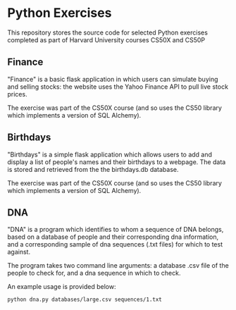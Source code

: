 # Python Exercises

This repository stores the source code for selected Python exercises completed as part of Harvard University courses CS50X and CS50P

## Finance

"Finance" is a basic flask application in which users can simulate buying and selling stocks: the website uses the Yahoo Finance API to pull live stock prices.

The exercise was part of the CS50X course (and so uses the CS50 library which implements a version of SQL Alchemy).


## Birthdays

"Birthdays" is a simple flask application which allows users to add and display a list of people's names and their birthdays to a webpage. The data is stored and retrieved from the the birthdays.db database.

The exercise was part of the CS50X course (and so uses the CS50 library which implements a version of SQL Alchemy).

## DNA

"DNA" is a program which identifies to whom a sequence of DNA belongs, based on a database of people and their corresponding dna information, and a corresponding sample of dna sequences (.txt files) for which to test against.

The program takes two command line arguments: a database .csv file of the people to check for, and a dna sequence in which to check.

An example usage is provided below: 

    python dna.py databases/large.csv sequences/1.txt

